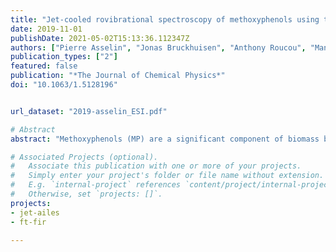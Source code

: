 ```yaml
---
title: "Jet-cooled rovibrational spectroscopy of methoxyphenols using two complementary FTIR and QCL based spectrometers"
date: 2019-11-01
publishDate: 2021-05-02T15:13:36.112347Z
authors: ["Pierre Asselin", "Jonas Bruckhuisen", "Anthony Roucou", "Manuel Goubet", "Marie-Aline Martin-Drumel", "Atef Jabri", "Yamna Belkhodja", "Pascale Soulard", "Robert Georges", "Arnaud Cuisset"]
publication_types: ["2"]
featured: false
publication: "*The Journal of Chemical Physics*"
doi: "10.1063/1.5128196"


url_dataset: "2019-asselin_ESI.pdf"

# Abstract
abstract: "Methoxyphenols (MP) are a significant component of biomass burning emissions which mainly exists in our atmosphere in the gas phase where they contribute to the formation of secondary organic aerosols (SOA). Rovibrational spectroscopy is a promising tool to monitor atmospheric MPs and infer their role in SOAs formation. In this study, we bring a new perspective on the rovibrational analysis of MP isomers by taking advantage of two complementary devices combining jet-cooled environments and absorption spectroscopy: the JET-AILES and the SPIRALES setups. Based on Q-branches frequency positions measured in the Jet-AILES FTIR spectra and guided by quantum chemistry calculations, we propose an extended vibrational and conformational analysis of the different MP isomers in their fingerprint region. Some modes such as far-IR out-of-plane -OH bending or mid-IR in-plane -CH bending allow to assign individually all the stable conformers. Finally, using the SPIRALES setup with three different EC-QCL sources centered on the 930–990 cm<sup>−1</sup> and the 1580–1690 cm<sup>−1</sup> ranges, it was possible to proceed to the rovibrational analysis of the ν<sub>18</sub> ring in-plane bending mode of the MP meta isomer providing a set of reliable excited state parameters which confirms the correct assignment of two conformers. Interestingly, the observation of broad Q branches without visible P- and R-branches in the region of the C–C ring stretching bands was interpreted as being probably due to a vibrational perturbation. These results highlight the complementarity of broadband FTIR and narrowband laser spectroscopic techniques to reveal the vibrational conformational signatures of atmospheric compounds over a large infrared spectral range."

# Associated Projects (optional).
#   Associate this publication with one or more of your projects.
#   Simply enter your project's folder or file name without extension.
#   E.g. `internal-project` references `content/project/internal-project/index.md`.
#   Otherwise, set `projects: []`.
projects:
- jet-ailes
- ft-fir

---
```


